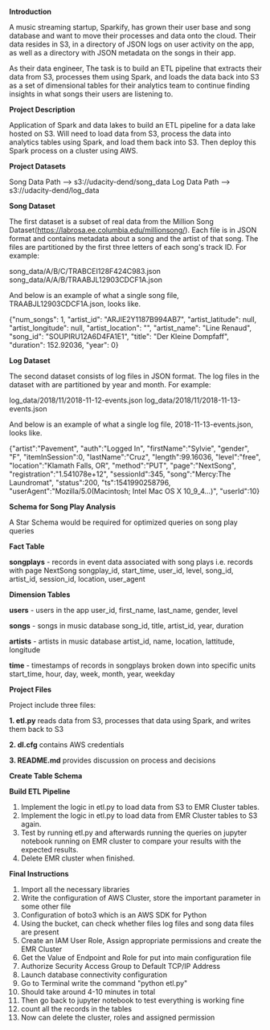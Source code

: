 **Introduction**

A music streaming startup, Sparkify, has grown their user base and song database and want to move their processes and data onto the cloud. Their data resides in S3, in a directory of JSON logs on user activity on the app, as well as a directory with JSON metadata on the songs in their app.

As their data engineer, The task is to build an ETL pipeline that extracts their data from S3, processes them using Spark, and loads the data back into S3 as a set of dimensional tables for their analytics team to continue finding insights in what songs their users are listening to.

**Project Description**

Application of Spark and data lakes to build an ETL pipeline for a data lake hosted on S3. Will need to load data from S3, process the data into analytics tables using Spark, and load them back into S3. Then deploy this Spark process on a cluster using AWS.

**Project Datasets**

Song Data Path     -->     s3://udacity-dend/song_data
Log Data Path      -->     s3://udacity-dend/log_data

**Song Dataset**

The first dataset is a subset of real data from the Million Song Dataset(https://labrosa.ee.columbia.edu/millionsong/). Each file is in JSON format and contains metadata about a song and the artist of that song. The files are partitioned by the first three letters of each song's track ID. 
For example:

song_data/A/B/C/TRABCEI128F424C983.json
song_data/A/A/B/TRAABJL12903CDCF1A.json

And below is an example of what a single song file, TRAABJL12903CDCF1A.json, looks like.

{"num_songs": 1, "artist_id": "ARJIE2Y1187B994AB7", "artist_latitude": null, "artist_longitude": null, "artist_location": "", "artist_name": "Line Renaud", "song_id": "SOUPIRU12A6D4FA1E1", "title": "Der Kleine Dompfaff", "duration": 152.92036, "year": 0}

**Log Dataset**

The second dataset consists of log files in JSON format. The log files in the dataset with are partitioned by year and month.
For example:

log_data/2018/11/2018-11-12-events.json
log_data/2018/11/2018-11-13-events.json

And below is an example of what a single log file, 2018-11-13-events.json, looks like.

{"artist":"Pavement", "auth":"Logged In", "firstName":"Sylvie", "gender", "F", "itemInSession":0, "lastName":"Cruz", "length":99.16036, "level":"free", "location":"Klamath Falls, OR", "method":"PUT", "page":"NextSong", "registration":"1.541078e+12", "sessionId":345, "song":"Mercy:The Laundromat", "status":200, "ts":1541990258796, "userAgent":"Mozilla/5.0(Macintosh; Intel Mac OS X 10_9_4...)", "userId":10}

**Schema for Song Play Analysis**

A Star Schema would be required for optimized queries on song play queries

**Fact Table**

**songplays** - records in event data associated with song plays i.e. records with page NextSong
songplay_id, start_time, user_id, level, song_id, artist_id, session_id, location, user_agent

**Dimension Tables**

**users** - users in the app
user_id, first_name, last_name, gender, level

**songs** - songs in music database
song_id, title, artist_id, year, duration

**artists** - artists in music database
artist_id, name, location, lattitude, longitude

**time** - timestamps of records in songplays broken down into specific units
start_time, hour, day, week, month, year, weekday

**Project Files**

Project include three files:

**1. etl.py** reads data from S3, processes that data using Spark, and writes them back to S3

**2. dl.cfg** contains AWS credentials

**3. README.md** provides discussion on process and decisions

**Create Table Schema**

**Build ETL Pipeline**

1. Implement the logic in etl.py to load data from S3 to EMR Cluster tables.
2. Implement the logic in etl.py to load data from EMR Cluster tables to S3 again.
3. Test by running etl.py and afterwards running the queries on jupyter notebook running on EMR cluster to compare your results with the expected results.
4. Delete EMR cluster when finished.

**Final Instructions**

1. Import all the necessary libraries
2. Write the configuration of AWS Cluster, store the important parameter in some other file
3. Configuration of boto3 which is an AWS SDK for Python
4. Using the bucket, can check whether files log files and song data files are present
5. Create an IAM User Role, Assign appropriate permissions and create the EMR Cluster
6. Get the Value of Endpoint and Role for put into main configuration file
7. Authorize Security Access Group to Default TCP/IP Address
8. Launch database connectivity configuration
9. Go to Terminal write the command "python etl.py"
10. Should take around 4-10 minutes in total
11. Then go back to jupyter notebook to test everything is working fine
12. count all the records in the tables
13. Now can delete the cluster, roles and assigned permission